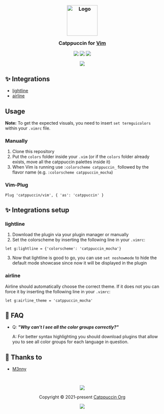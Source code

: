 <h3 align="center">
	<img src="https://raw.githubusercontent.com/catppuccin/catppuccin/main/assets/logos/exports/1544x1544_circle.png" width="100" alt="Logo"/><br/>
	<img src="https://raw.githubusercontent.com/catppuccin/catppuccin/main/assets/misc/transparent.png" height="30" width="0px"/>
	Catppuccin for <a href="https://github.com/vim/vim">Vim</a>
	<img src="https://raw.githubusercontent.com/catppuccin/catppuccin/main/assets/misc/transparent.png" height="30" width="0px"/>
</h3>

<p align="center">
    <a href="https://github.com/catppuccin/vim/stargazers"><img src="https://img.shields.io/github/stars/catppuccin/vim?colorA=363a4f&colorB=b7bdf8&style=for-the-badge"></a>
    <a href="https://github.com/catppuccin/vim/issues"><img src="https://img.shields.io/github/issues/catppuccin/vim?colorA=363a4f&colorB=f5a97f&style=for-the-badge"></a>
    <a href="https://github.com/catppuccin/vim/contributors"><img src="https://img.shields.io/github/contributors/catppuccin/vim?colorA=363a4f&colorB=a6da95&style=for-the-badge"></a>
</p>

<p align="center">
  <img src="https://raw.githubusercontent.com/catppuccin/vim/main/assets/demo.png"/>
</p>

## ✨ Integrations
- [lightline](https://github.com/itchyny/lightline.vim)
- [airline](https://github.com/vim-airline/vim-airline)

## Usage

**Note:** To get the expected visuals, you need to insert `set termguicolors` within your `.vimrc` file.

### Manually
1. Clone this repository
2. Put the `colors` folder inside your `.vim` (or if the `colors` folder already exists, move all the catppuccin palettes inside it)
3. When Vim is running use `:colorscheme catppuccin_` followed by the flavor name (e.g. `:colorscheme catppuccin_mocha`)

### Vim-Plug
```vim
Plug 'catppuccin/vim', { 'as': 'catppuccin' }
```

## ✨ Integrations setup

### lightline
1. Download the plugin via your plugin manager or manually
2. Set the colorscheme by inserting the following line in your `.vimrc`:
```vim
let g:lightline = {'colorscheme': 'catppuccin_mocha'}
```
3. Now that lightline is good to go, you can use `set noshowmode` to hide the default mode showcase since now it will be displayed in the plugin

### airline
Airline should automatically choose the correct theme.
If it does not you can force it by inserting the following line in your `.vimrc`:
```vim
let g:airline_theme = 'catppuccin_mocha'
```

## 🙋 FAQ

- Q: **_"Why can't I see all the color groups correctly?"_**

  A: For better syntax highlighting you should download plugins that allow you to see all color groups for each language in question.

## 💝 Thanks to

- [M3nny](https://github.com/M3nny)

&nbsp;

<p align="center"><img src="https://raw.githubusercontent.com/catppuccin/catppuccin/main/assets/footers/gray0_ctp_on_line.svg?sanitize=true" /></p>
<p align="center">Copyright &copy; 2021-present <a href="https://github.com/catppuccin" target="_blank">Catppuccin Org</a>
<p align="center"><a href="https://github.com/catppuccin/catppuccin/blob/main/LICENSE"><img src="https://img.shields.io/static/v1.svg?style=for-the-badge&label=License&message=MIT&logoColor=d9e0ee&colorA=363a4f&colorB=b7bdf8"/></a></p>
